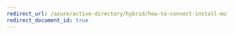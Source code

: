 ```yaml
---
redirect_url: /azure/active-directory/hybrid/how-to-connect-install-multiple-domains
redirect_document_id: true
---
```

